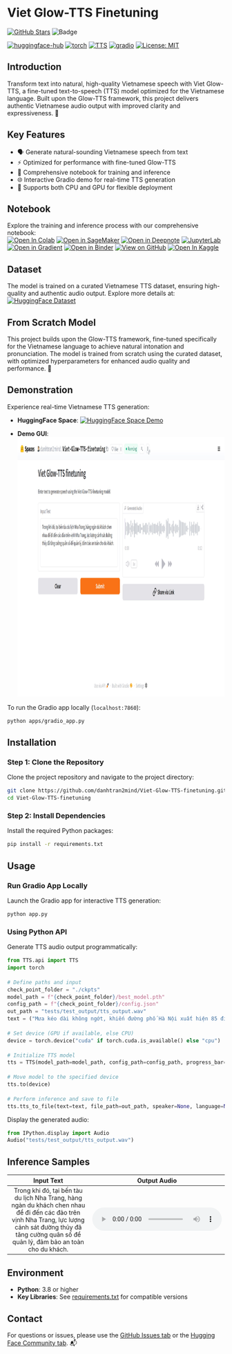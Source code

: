 # Viet Glow-TTS Finetuning

[![GitHub Stars](https://img.shields.io/github/stars/danhtran2mind/Viet-Glow-TTS-finetuning?style=social&label=Repo%20Stars)](https://github.com/danhtran2mind/Viet-Glow-TTS-finetuning/stargazers)
![Badge](https://hitscounter.dev/api/hit?url=https%3A%2F%2Fgithub.com%2Fdanhtran2mind%2FViet-Glow-TTS-finetuning&label=Repo+Views&icon=github&color=%236f42c1&message=&style=social&tz=UTC)

[![huggingface-hub](https://img.shields.io/badge/huggingface--hub-blue.svg?logo=huggingface)](https://huggingface.co/docs/hub)
[![torch](https://img.shields.io/badge/torch-blue.svg?logo=pytorch)](https://pytorch.org/)
[<img src="https://raw.githubusercontent.com/coqui-ai/TTS/main/images/coqui-log-green-TTS.png" alt="TTS" height="20">](https://github.com/coqui-ai/TTS)
[![gradio](https://img.shields.io/badge/gradio-blue.svg?logo=gradio)](https://gradio.app/)
[![License: MIT](https://img.shields.io/badge/License-MIT-blue.svg)](https://opensource.org/licenses/MIT)

## Introduction
Transform text into natural, high-quality Vietnamese speech with Viet Glow-TTS, a fine-tuned text-to-speech (TTS) model optimized for the Vietnamese language. Built upon the Glow-TTS framework, this project delivers authentic Vietnamese audio output with improved clarity and expressiveness. 🌟

## Key Features
- 🗣️ Generate natural-sounding Vietnamese speech from text
- ⚡ Optimized for performance with fine-tuned Glow-TTS
- 📓 Comprehensive notebook for training and inference
- 🌐 Interactive Gradio demo for real-time TTS generation
- 🔧 Supports both CPU and GPU for flexible deployment

## Notebook
Explore the training and inference process with our comprehensive notebook:  
[![Open In Colab](https://colab.research.google.com/assets/colab-badge.svg)](https://colab.research.google.com/github/danhtran2mind/Viet-Glow-TTS-finetuning/blob/main/notebooks/glow-tts.ipynb)
[![Open in SageMaker](https://studiolab.sagemaker.aws/studiolab.svg)](https://studiolab.sagemaker.aws/import/github/danhtran2mind/Viet-Glow-TTS-finetuning/blob/main/notebooks/glow-tts.ipynb) 
[![Open in Deepnote](https://deepnote.com/buttons/launch-in-deepnote-small.svg)](https://deepnote.com/launch?url=https://github.com/danhtran2mind/Viet-Glow-TTS-finetuning/blob/main/notebooks/glow-tts.ipynb)
[![JupyterLab](https://img.shields.io/badge/Launch-JupyterLab-orange?logo=Jupyter)](https://mybinder.org/v2/gh/danhtran2mind/Viet-Glow-TTS-finetuning/main?filepath=notebooks/glow-tts.ipynb)
[![Open in Gradient](https://assets.paperspace.io/img/gradient-badge.svg)](https://console.paperspace.com/github/danhtran2mind/Viet-Glow-TTS-finetuning/blob/main/notebooks/glow-tts.ipynb)
[![Open in Binder](https://mybinder.org/badge_logo.svg)](https://mybinder.org/v2/gh/danhtran2mind/Viet-Glow-TTS-finetuning/main)
[![View on GitHub](https://img.shields.io/badge/View%20on-GitHub-181717?logo=github)](https://github.com/danhtran2mind/Viet-Glow-TTS-finetuning/blob/main/notebooks/glow-tts.ipynb)
[![Open In Kaggle](https://kaggle.com/static/images/open-in-kaggle.svg)](https://www.kaggle.com/notebooks/welcome?src=https%3A%2F%2Fgithub.com%2Fdanhtran2mind%2FViet-Glow-TTS-finetuning/blob/main/notebooks/glow-tts.ipynb)

## Dataset
The model is trained on a curated Vietnamese TTS dataset, ensuring high-quality and authentic audio output. Explore more details at: [![HuggingFace Dataset](https://img.shields.io/badge/HuggingFace-ntt123%2Fviet--tts--dataset-yellow?style=flat&logo=huggingface)](https://huggingface.co/datasets/ntt123/viet-tts-dataset)

## From Scratch Model
This project builds upon the Glow-TTS framework, fine-tuned specifically for the Vietnamese language to achieve natural intonation and pronunciation. The model is trained from scratch using the curated dataset, with optimized hyperparameters for enhanced audio quality and performance. 🚀

## Demonstration
Experience real-time Vietnamese TTS generation:  
- **HuggingFace Space**: [![HuggingFace Space Demo](https://img.shields.io/badge/HuggingFace-danhtran2mind%2FViet--Glow--TTS--finetuning-yellow?style=flat&logo=huggingface)](https://huggingface.co/spaces/danhtran2mind/Viet-Glow-TTS-finetuning)  

- **Demo GUI**:  
  <img src="./assets/gradio_app_demo.jpg" alt="Gradio Demo" height="600">

To run the Gradio app locally (`localhost:7860`):  
```bash
python apps/gradio_app.py
```

## Installation

### Step 1: Clone the Repository
Clone the project repository and navigate to the project directory:  
```bash
git clone https://github.com/danhtran2mind/Viet-Glow-TTS-finetuning.git
cd Viet-Glow-TTS-finetuning
```

### Step 2: Install Dependencies
Install the required Python packages:  
```bash
pip install -r requirements.txt
```

## Usage

### Run Gradio App Locally
Launch the Gradio app for interactive TTS generation:  
```bash
python app.py
```

### Using Python API
Generate TTS audio output programmatically:  
```python
from TTS.api import TTS
import torch

# Define paths and input
check_point_folder = "./ckpts"
model_path = f"{check_point_folder}/best_model.pth"
config_path = f"{check_point_folder}/config.json"
out_path = "tests/test_output/tts_output.wav"
text = ("Mưa kéo dài không ngớt, khiến đường phố Hà Nội xuất hiện 85 điểm úng ngập. Vào giờ tan tầm, nhiều người dân phải cố vượt qua 'biển nước' để trở về nhà.")

# Set device (GPU if available, else CPU)
device = torch.device("cuda" if torch.cuda.is_available() else "cpu")

# Initialize TTS model
tts = TTS(model_path=model_path, config_path=config_path, progress_bar=True)

# Move model to the specified device
tts.to(device)

# Perform inference and save to file
tts.tts_to_file(text=text, file_path=out_path, speaker=None, language=None, split_sentences=False)
```

Display the generated audio:  
```python
from IPython.display import Audio
Audio("tests/test_output/tts_output.wav")
```

## Inference Samples
<table>
  <thead>
    <tr>
      <th>Input Text</th>
      <th>Output Audio</th>
    </tr>
  </thead>
  <tbody>
    <tr>
      <td style="text-align: center;">Trong khi đó, tại bến tàu du lịch Nha Trang, hàng ngàn du khách chen nhau để đi đến các đảo trên vịnh Nha Trang, lực lượng cảnh sát đường thủy đã tăng cường quân số để quản lý, đảm bảo an toàn cho du khách.</td>
      <td style="text-align: center;"><audio src="assets/Viet-Glow-TTS-finetuning/tts_output.wav" controls></audio></td>
    </tr>
  </tbody>
</table>

## Environment
- **Python**: 3.8 or higher
- **Key Libraries**: See [requirements.txt](requirements.txt) for compatible versions

## Contact
For questions or issues, please use the [GitHub Issues tab](https://github.com/danhtran2mind/Viet-Glow-TTS-finetuning/issues) or the [Hugging Face Community tab](https://huggingface.co/spaces/danhtran2mind/Viet-Glow-TTS-finetuning/discussions). 📬

